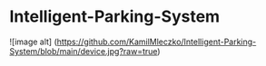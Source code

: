 # Intelligent-Parking-System

![image alt] (https://github.com/KamilMleczko/Intelligent-Parking-System/blob/main/device.jpg?raw=true)

